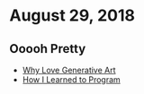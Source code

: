 # August 29, 2018

## Ooooh Pretty

- [Why Love Generative Art](https://www.artnome.com/news/2018/8/8/why-love-generative-art)
- [How I Learned to Program](https://www.youtube.com/watch?v=Y4cOmMDCUJc)
